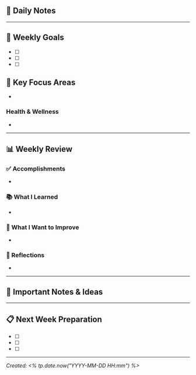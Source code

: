 ## 📅 Daily Notes

---

## 🎯 Weekly Goals
- [ ] 
- [ ] 
- [ ] 

## 📝 Key Focus Areas
- 

### Health & Wellness
- 

---

## 📊 Weekly Review

### ✅ Accomplishments
- 

### 📚 What I Learned
- 

### 🔄 What I Want to Improve
- 

### 💭 Reflections
- 

---

## 📌 Important Notes & Ideas

---

## 📋 Next Week Preparation
- [ ] 
- [ ] 
- [ ] 

---

*Created: <% tp.date.now("YYYY-MM-DD HH:mm") %>*

